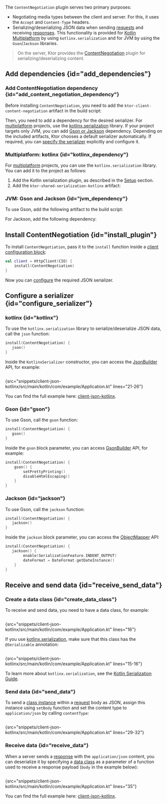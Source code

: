 [//]: # (title: Content negotiation and serialization)

<microformat>
<var name="example_name" value="client-json-kotlinx"/>
<include src="lib.xml" include-id="download_example"/>
</microformat>

The `ContentNegotiation` plugin serves two primary purposes:
* Negotiating media types between the client and server. For this, it uses the `Accept` and `Content-Type` headers.
* Serializing/deserializing JSON data when sending [requests](request.md) and receiving [responses](response.md). This functionality is provided for [Kotlin Multiplatform](http-client_multiplatform.md) by using `kotlinx.serialization` and for JVM by using the `Gson`/`Jackson` libraries.

> On the server, Ktor provides the [ContentNegotiation](serialization.md) plugin for serializing/deserializing content.


## Add dependencies {id="add_dependencies"}
### Add ContentNegotiation dependency {id="add_content_negotiation_dependency"}
Before installing `ContentNegotiation`, you need to add the `ktor-client-content-negotiation` artifact in the build script:
<var name="artifact_name" value="ktor-client-content-negotiation"/>
<include src="lib.xml" include-id="add_ktor_artifact"/>

Then, you need to add a dependency for the desired serializer. For [multiplatform](http-client_multiplatform.md) projects, use the [kotlinx.serialization](#kotlinx_dependency) library. If your project targets only JVM, you can add [Gson or Jackson](#jvm_dependency) dependency. Depending on the included artifacts, Ktor chooses a default serializer automatically. If required, you can [specify the serializer](#configure_serializer) explicitly and configure it.


### Multiplatform: kotlinx {id="kotlinx_dependency"}

For [multiplatform](http-client_multiplatform.md) projects, you can use the `kotlinx.serialization` library. You can add it to the project as follows:
1. Add the Kotlin serialization plugin, as described in the [Setup](https://github.com/Kotlin/kotlinx.serialization#setup) section.
2. Add the `ktor-shared-serialization-kotlinx` artifact:
   <var name="artifact_name" value="ktor-shared-serialization-kotlinx"/>
   <include src="lib.xml" include-id="add_ktor_artifact"/>


### JVM: Gson and Jackson  {id="jvm_dependency"}
To use Gson, add the following artifact to the build script:
<var name="artifact_name" value="ktor-shared-serialization-gson"/>
<include src="lib.xml" include-id="add_ktor_artifact"/>

For Jackson, add the following dependency:
<var name="artifact_name" value="ktor-shared-serialization-jackson"/>
<include src="lib.xml" include-id="add_ktor_artifact"/>
      

## Install ContentNegotiation {id="install_plugin"}
To install `ContentNegotiation`, pass it to the `install` function inside a [client configuration block](client.md#configure-client):
```kotlin
val client = HttpClient(CIO) {
    install(ContentNegotiation)
}
```
Now you can [configure](#configure_serializer) the required JSON serializer.


## Configure a serializer {id="configure_serializer"}
### kotlinx {id="kotlinx"}

To use the `kotlinx.serialization` library to serialize/deserialize JSON data, call the `json` function:
```kotlin
install(ContentNegotiation) {
   json()
}
```
Inside the `KotlinxSerializer` constructor, you can access the [JsonBuilder](https://kotlin.github.io/kotlinx.serialization/kotlinx-serialization-json/kotlinx-serialization-json/kotlinx.serialization.json/-json-builder/index.html) API, for example:
```kotlin
```
{src="snippets/client-json-kotlinx/src/main/kotlin/com/example/Application.kt" lines="21-26"}

You can find the full example here: [client-json-kotlinx](https://github.com/ktorio/ktor-documentation/tree/main/codeSnippets/snippets/client-json-kotlinx).


### Gson {id="gson"}

To use Gson, call the `gson` function:
```kotlin
install(ContentNegotiation) {
   gson()
}
```
Inside the `gson` block parameter, you can access [GsonBuilder](https://www.javadoc.io/doc/com.google.code.gson/gson/latest/com.google.gson/com/google/gson/GsonBuilder.html) API, for example: 
```kotlin
install(ContentNegotiation) {
    gson() {
        setPrettyPrinting()
        disableHtmlEscaping()
    }
}
```

### Jackson {id="jackson"}

To use Gson, call the `jackson` function:
```kotlin
install(ContentNegotiation) {
   jackson()
}
```
Inside the `jackson` block parameter, you can access the [ObjectMapper](https://fasterxml.github.io/jackson-databind/javadoc/2.9/com/fasterxml/jackson/databind/ObjectMapper.html) API:
```kotlin
install(ContentNegotiation) {
   jackson() {
        enable(SerializationFeature.INDENT_OUTPUT)
        dateFormat = DateFormat.getDateInstance()
    }
}
```


## Receive and send data {id="receive_send_data"}
### Create a data class {id="create_data_class"}

To receive and send data, you need to have a data class, for example:
```kotlin
```
{src="snippets/client-json-kotlinx/src/main/kotlin/com/example/Application.kt" lines="16"}

If you use [kotlinx.serialization](#kotlinx), make sure that this class has the `@Serializable` annotation:
```kotlin
```
{src="snippets/client-json-kotlinx/src/main/kotlin/com/example/Application.kt" lines="15-16"}

To learn more about `kotlinx.serialization`, see the [Kotlin Serialization Guide](https://github.com/Kotlin/kotlinx.serialization/blob/master/docs/serialization-guide.md).

### Send data {id="send_data"}

To send a [class instance](#create_data_class) within a [request](request.md) body as JSON, assign this instance using `setBody` function and set the content type to `application/json` by calling `contentType`:

```kotlin
```
{src="snippets/client-json-kotlinx/src/main/kotlin/com/example/Application.kt" lines="29-32"}

### Receive data {id="receive_data"}

When a server sends a [response](response.md) with the `application/json` content, you can deserialize it by specifying a [data class](#create_data_class) as a parameter of a function used to receive a response payload (`body` in the example below):
```kotlin
```
{src="snippets/client-json-kotlinx/src/main/kotlin/com/example/Application.kt" lines="35"}

You can find the full example here: [client-json-kotlinx](https://github.com/ktorio/ktor-documentation/tree/main/codeSnippets/snippets/client-json-kotlinx).
